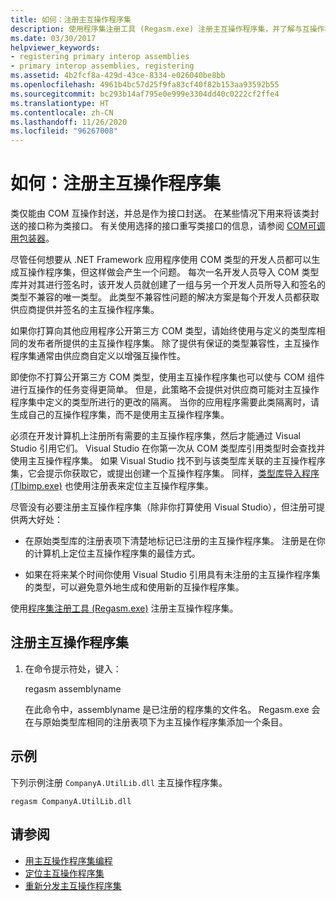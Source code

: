 ```yaml
---
title: 如何：注册主互操作程序集
description: 使用程序集注册工具 (Regasm.exe) 注册主互操作程序集，并了解与互操作程序集相关的其他问题。
ms.date: 03/30/2017
helpviewer_keywords:
- registering primary interop assemblies
- primary interop assemblies, registering
ms.assetid: 4b2fcf8a-429d-43ce-8334-e026040be8bb
ms.openlocfilehash: 4961b4bc57d25f9fa83cf40f82b153aa93592b55
ms.sourcegitcommit: bc293b14af795e0e999e3304dd40c0222cf2ffe4
ms.translationtype: HT
ms.contentlocale: zh-CN
ms.lasthandoff: 11/26/2020
ms.locfileid: "96267008"
---
```

# <a name="how-to-register-primary-interop-assemblies"></a>如何：注册主互操作程序集

类仅能由 COM 互操作封送，并总是作为接口封送。 在某些情况下用来将该类封送的接口称为类接口。 有关使用选择的接口重写类接口的信息，请参阅 [COM可调用包装器](../../standard/native-interop/com-callable-wrapper.md)。

 尽管任何想要从 .NET Framework 应用程序使用 COM 类型的开发人员都可以生成互操作程序集，但这样做会产生一个问题。 每次一名开发人员导入 COM 类型库并对其进行签名时，该开发人员就创建了一组与另一个开发人员所导入和签名的类型不兼容的唯一类型。 此类型不兼容性问题的解决方案是每个开发人员都获取供应商提供并签名的主互操作程序集。

 如果你打算向其他应用程序公开第三方 COM 类型，请始终使用与定义的类型库相同的发布者所提供的主互操作程序集。 除了提供有保证的类型兼容性，主互操作程序集通常由供应商自定义以增强互操作性。

 即使你不打算公开第三方 COM 类型，使用主互操作程序集也可以使与 COM 组件进行互操作的任务变得更简单。 但是，此策略不会提供对供应商可能对主互操作程序集中定义的类型所进行的更改的隔离。 当你的应用程序需要此类隔离时，请生成自己的互操作程序集，而不是使用主互操作程序集。

 必须在开发计算机上注册所有需要的主互操作程序集，然后才能通过 Visual Studio 引用它们。 Visual Studio 在你第一次从 COM 类型库引用类型时会查找并使用主互操作程序集。 如果 Visual Studio 找不到与该类型库关联的主互操作程序集，它会提示你获取它，或提出创建一个互操作程序集。 同样，[类型库导入程序 (Tlbimp.exe)](../tools/tlbimp-exe-type-library-importer.md) 也使用注册表来定位主互操作程序集。

 尽管没有必要注册主互操作程序集（除非你打算使用 Visual Studio），但注册可提供两大好处：

- 在原始类型库的注册表项下清楚地标记已注册的主互操作程序集。 注册是在你的计算机上定位主互操作程序集的最佳方式。

- 如果在将来某个时间你使用 Visual Studio 引用具有未注册的主互操作程序集的类型，可以避免意外地生成和使用新的互操作程序集。

使用[程序集注册工具 (Regasm.exe)](../tools/regasm-exe-assembly-registration-tool.md) 注册主互操作程序集。

## <a name="to-register-a-primary-interop-assembly"></a>注册主互操作程序集

1. 在命令提示符处，键入：

     regasm assemblyname

     在此命令中，assemblyname 是已注册的程序集的文件名。 Regasm.exe 会在与原始类型库相同的注册表项下为主互操作程序集添加一个条目。

## <a name="example"></a>示例

 下列示例注册 `CompanyA.UtilLib.dll` 主互操作程序集。

```console
regasm CompanyA.UtilLib.dll
```

## <a name="see-also"></a>请参阅

- [用主互操作程序集编程](/previous-versions/dotnet/netframework-4.0/baxfadst(v=vs.100))
- [定位主互操作程序集](/previous-versions/dotnet/netframework-4.0/y06sxw56(v=vs.100))
- [重新分发主互操作程序集](/previous-versions/dotnet/netframework-4.0/w0dt2w20(v=vs.100))
